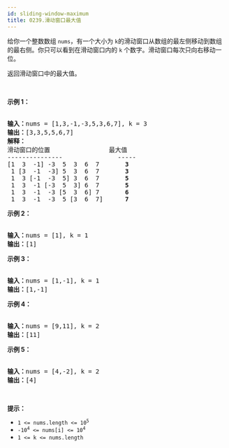 ```yaml
---
id: sliding-window-maximum
title: 0239.滑动窗口最大值
---
```

给你一个整数数组 <code>nums</code>，有一个大小为 <code>k</code>的滑动窗口从数组的最左侧移动到数组的最右侧。你只可以看到在滑动窗口内的 <code>k</code> 个数字。滑动窗口每次只向右移动一位。

返回滑动窗口中的最大值。

 

**示例 1：**


<pre><br/><b>输入：</b>nums = [1,3,-1,-3,5,3,6,7], k = 3<br/><b>输出：</b>[3,3,5,5,6,7]<br/><b>解释：</b><br/>滑动窗口的位置                最大值<br/>---------------               -----<br/>[1  3  -1] -3  5  3  6  7       <strong>3</strong><br/> 1 [3  -1  -3] 5  3  6  7       <strong>3</strong><br/> 1  3 [-1  -3  5] 3  6  7      <strong> 5</strong><br/> 1  3  -1 [-3  5  3] 6  7       <strong>5</strong><br/> 1  3  -1  -3 [5  3  6] 7       <strong>6</strong><br/> 1  3  -1  -3  5 [3  6  7]      <strong>7</strong><br/></pre>

**示例 2：**


<pre><br/><b>输入：</b>nums = [1], k = 1<br/><b>输出：</b>[1]<br/></pre>

**示例 3：**


<pre><br/><b>输入：</b>nums = [1,-1], k = 1<br/><b>输出：</b>[1,-1]<br/></pre>

**示例 4：**


<pre><br/><b>输入：</b>nums = [9,11], k = 2<br/><b>输出：</b>[11]<br/></pre>

**示例 5：**


<pre><br/><b>输入：</b>nums = [4,-2], k = 2<br/><b>输出：</b>[4]</pre>

 

**提示：**


- <code>1 &lt;= nums.length &lt;= 10<sup>5</sup></code>
- <code>-10<sup>4</sup> &lt;= nums[i] &lt;= 10<sup>4</sup></code>
- <code>1 &lt;= k &lt;= nums.length</code>
